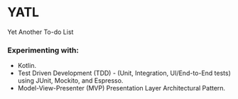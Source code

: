 # YATL
Yet Another To-do List

### Experimenting with:
- Kotlin.
- Test Driven Development (TDD) - (Unit, Integration, UI/End-to-End tests) using JUnit, Mockito, and Espresso.
- Model-View-Presenter (MVP) Presentation Layer Architectural Pattern.
